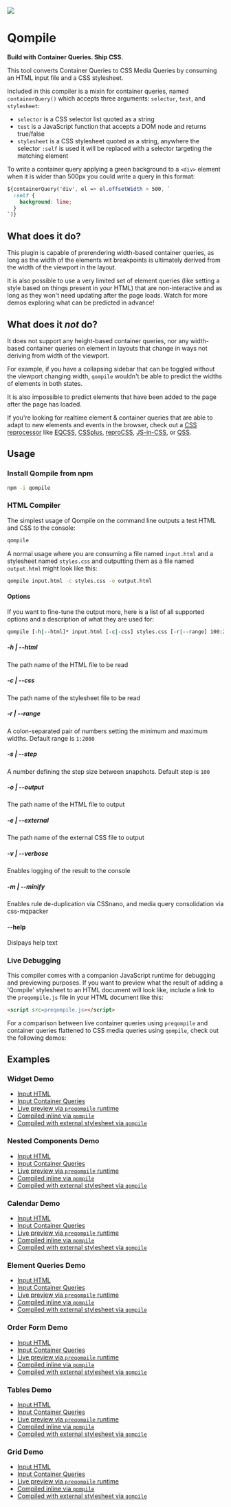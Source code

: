 ![](https://i.imgur.com/t4zQycw.png)

# Qompile

**Build with Container Queries. Ship CSS.**

This tool converts Container Queries to CSS Media Queries by consuming an HTML input file and a CSS stylesheet.

Included in this compiler is a mixin for container queries, named `containerQuery()` which accepts three arguments: `selector`, `test`, and `stylesheet`:

- `selector` is a CSS selector list quoted as a string
- `test` is a JavaScript function that accepts a DOM node and returns true/false
- `stylesheet` is a CSS stylesheet quoted as a string, anywhere the selector `:self` is used it will be replaced with a selector targeting the matching element

To write a container query applying a green background to a `<div>` element when it is wider than 500px you could write a query in this format:

```css
${containerQuery('div', el => el.offsetWidth > 500, `
  :self {
    background: lime;
  }
`)}
```

## What does it do?

This plugin is capable of prerendering width-based container queries, as long as the width of the elements wit breakpoints is ultimately derived from the width of the viewport in the layout.

It is also possible to use a very limited set of element queries (like setting a style based on things present in your HTML) that are non-interactive and as long as they won't need updating after the page loads. Watch for more demos exploring what can be predicted in advance!

## What does it _not_ do?

It does not support any height-based container queries, nor any width-based container queries on element in layouts that change in ways not deriving from width of the viewport.

For example, if you have a collapsing sidebar that can be toggled without the viewport changing width, `qompile` wouldn't be able to predict the widths of elements in both states.

It is also impossible to predict elements that have been added to the page after the page has loaded.

If you're looking for realtime element & container queries that are able to adapt to new elements and events in the browser, check out a [CSS reprocessor](https://github.com/topics/css-reprocessor) like [EQCSS](https://github.com/eqcss/eqcss), [CSSplus](https://github.com/tomhodgins/cssplus), [reproCSS](https://github.com/tomhodgins/reprocss), [JS-in-CSS](https://github.com/tomhodgins/js-in-css), or [QSS](https://github.com/tomhodgins/qss).

## Usage

### Install Qompile from npm

```bash
npm -i qompile
```

### HTML Compiler

The simplest usage of Qompile on the command line outputs a test HTML and CSS to the console:

```bash
qompile
```

A normal usage where you are consuming a file named `input.html` and a stylesheet named `styles.css` and outputting them as a file named `output.html` might look like this:

```bash
qompile input.html -c styles.css -o output.html
```

#### Options

If you want to fine-tune the output more, here is a list of all supported options and a description of what they are used for:

```bash
qompile [-h|--html]* input.html [-c|-css] styles.css [-r|--range] 100:2000 [-s|--step] 100 [-o|--output] output.html [-e|--external] external.css [-v|--verbose]
```

##### -h | --html

The path name of the HTML file to be read

##### -c | --css

The path name of the stylesheet file to be read

##### -r | --range

A colon-separated pair of numbers setting the minimum and maximum widths. Default range is `1:2000`

##### -s | --step

A number defining the step size between snapshots. Default step is `100`

##### -o | --output

The path name of the HTML file to output

##### -e | --external

The path name of the external CSS file to output

##### -v | --verbose

Enables logging of the result to the console

##### -m | --minify

Enables rule de-duplication via CSSnano, and media query consolidation via css-mqpacker

#### --help

Dislpays help text

### Live Debugging

This compiler comes with a companion JavaScript runtime for debugging and previewing purposes. If you want to preview what the result of adding a 'Qompile' stylesheet to an HTML document will look like, include a link to the `preqompile.js` file in your HTML document like this:

```html
<script src=preqompile.js></script>
```

For a comparison between live container queries using `preqompile` and container queries flattened to CSS media queries using `qompile`, check out the following demos:

## Examples

### Widget Demo

- [Input HTML](https://github.com/tomhodgins/qompile/blob/master/test/src/widget.html)
- [Input Container Queries](https://github.com/tomhodgins/qompile/blob/master/test/src/widget.jic)
- [Live preview via `preqompile` runtime](https://tomhodgins.github.io/qompile/test/widget-live.html)
- [Compiled inline via `qompile`](https://tomhodgins.github.io/qompile/test/widget-inline.html)
- [Compiled with external stylesheet via `qompile`](https://tomhodgins.github.io/qompile/test/widget-external.html)

### Nested Components Demo

- [Input HTML](https://github.com/tomhodgins/qompile/blob/master/test/src/nested.html)
- [Input Container Queries](https://github.com/tomhodgins/qompile/blob/master/test/src/nested.jic)
- [Live preview via `preqompile` runtime](https://tomhodgins.github.io/qompile/test/nested-live.html)
- [Compiled inline via `qompile`](https://tomhodgins.github.io/qompile/test/nested-inline.html)
- [Compiled with external stylesheet via `qompile`](https://tomhodgins.github.io/qompile/test/nested-external.html)

### Calendar Demo

- [Input HTML](https://github.com/tomhodgins/qompile/blob/master/test/src/calendar.html)
- [Input Container Queries](https://github.com/tomhodgins/qompile/blob/master/test/src/calendar.jic)
- [Live preview via `preqompile` runtime](https://tomhodgins.github.io/qompile/test/calendar-live.html)
- [Compiled inline via `qompile`](https://tomhodgins.github.io/qompile/test/calendar-inline.html)
- [Compiled with external stylesheet via `qompile`](https://tomhodgins.github.io/qompile/test/calendar-external.html)

### Element Queries Demo

- [Input HTML](https://github.com/tomhodgins/qompile/blob/master/test/src/element.html)
- [Input Container Queries](https://github.com/tomhodgins/qompile/blob/master/test/src/element.jic)
- [Live preview via `preqompile` runtime](https://tomhodgins.github.io/qompile/test/element-live.html)
- [Compiled inline via `qompile`](https://tomhodgins.github.io/qompile/test/element-inline.html)
- [Compiled with external stylesheet via `qompile`](https://tomhodgins.github.io/qompile/test/element-external.html)

### Order Form Demo

- [Input HTML](https://github.com/tomhodgins/qompile/blob/master/test/src/order-form.html)
- [Input Container Queries](https://github.com/tomhodgins/qompile/blob/master/test/src/order-form.jic)
- [Live preview via `preqompile` runtime](https://tomhodgins.github.io/qompile/test/order-form-live.html)
- [Compiled inline via `qompile`](https://tomhodgins.github.io/qompile/test/order-form-inline.html)
- [Compiled with external stylesheet via `qompile`](https://tomhodgins.github.io/qompile/test/order-form-external.html)

### Tables Demo

- [Input HTML](https://github.com/tomhodgins/qompile/blob/master/test/src/tables.html)
- [Input Container Queries](https://github.com/tomhodgins/qompile/blob/master/test/src/tables.jic)
- [Live preview via `preqompile` runtime](https://tomhodgins.github.io/qompile/test/tables-live.html)
- [Compiled inline via `qompile`](https://tomhodgins.github.io/qompile/test/tables-inline.html)
- [Compiled with external stylesheet via `qompile`](https://tomhodgins.github.io/qompile/test/tables-external.html)

### Grid Demo

- [Input HTML](https://github.com/tomhodgins/qompile/blob/master/test/src/grid.html)
- [Input Container Queries](https://github.com/tomhodgins/qompile/blob/master/test/src/grid.jic)
- [Live preview via `preqompile` runtime](https://tomhodgins.github.io/qompile/test/grid-live.html)
- [Compiled inline via `qompile`](https://tomhodgins.github.io/qompile/test/grid-inline.html)
- [Compiled with external stylesheet via `qompile`](https://tomhodgins.github.io/qompile/test/grid-external.html)